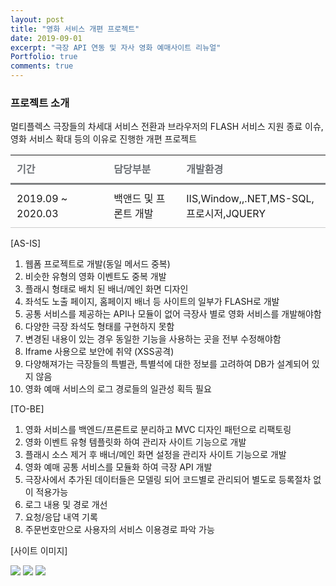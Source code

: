 ```yaml
---
layout: post
title: "영화 서비스 개편 프로젝트"
date: 2019-09-01
excerpt: "극장 API 연동 및 자사 영화 예매사이트 리뉴얼"
Portfolio: true
comments: true
---
```




### 프로젝트 소개

멀티플렉스 극장들의 차세대 서비스 전환과 브라우저의 FLASH 서비스 지원 종료 이슈, 영화 서비스 확대 등의 이유로 진행한 개편 프로젝트


<table class="type09">
  <thead>
  <tr>
    <th scope="cols">기간</th>
    <th scope="cols">담당부분</th>
    <th scope="cols">개발환경</th>
  </tr>
  </thead>
  <tbody>
  <tr>
    <td>2019.09 ~ 2020.03</td>
    <td>백앤드 및 프론트 개발</td>
    <td>IIS,Window,,.NET,MS-SQL,프로시저,JQUERY</td>
  </tr>

  </tbody>
</table>


[AS-IS]
<ol>
  <li>웹폼 프로젝트로 개발(동일 메서드 중복)</li>
  <li>비슷한 유형의 영화 이벤트도 중복 개발</li>
  <li>플래시 형태로 배치 된 배너/메인 화면 디자인</li>
  <li>좌석도 노출 페이지, 홈페이지 배너 등 사이트의 일부가 FLASH로 개발</li>
  <li>공통 서비스를 제공하는 API나 모듈이 없어 극장사 별로 영화 서비스를 개발해야함</li>
  <li>다양한 극장 좌석도 형태를 구현하지 못함</li>
  <li>변경된 내용이 있는 경우 동일한 기능을 사용하는 곳을 전부 수정해야함</li>
  <li>Iframe 사용으로 보안에 취약 (XSS공격)</li>
  <li>다양해져가는 극장들의 특별관, 특별석에 대한 정보를 고려하여 DB가 설계되어 있지 않음</li>
  <li>영화 예매 서비스의 로그 경로들의 일관성 획득 필요</li>
</ol>

[TO-BE]
<ol>
  <li>영화 서비스를 백엔드/프론트로 분리하고 MVC 디자인 패턴으로 리팩토링</li>
  <li>영화 이벤트 유형 템플릿화 하여 관리자 사이트 기능으로 개발</li>
  <li>플래시 소스 제거 후 배너/메인 화면 설정을 관리자 사이트 기능으로 개발</li>
  <li>영화 예매 공통 서비스를 모듈화 하여 극장 API 개발</li>
  <li>극장사에서 추가된 데이터들은 모델링 되어 코드별로 관리되어 별도로 등록절차 없이 적용가능</li>
  <li>로그 내용 및 경로 개선</li>
  <li>요청/응답 내역 기록</li>
  <li>주문번호만으로 사용자의 서비스 이용경로 파악 가능</li>
</ol>

[사이트 이미지]

<img src="{{ site.url }}/IMG/PortFolio/YES24/moviemain.png">
<img src="{{ site.url }}/IMG/PortFolio/YES24/moviemain2.png">
<img src="{{ site.url }}/IMG/PortFolio/YES24/moviemain3.png">


<style>
table.type09 {
  border-collapse: collapse;
  text-align: left;
  line-height: 1.5;

}
table.type09 thead th {
  padding: 10px;
  font-weight: bold;
  vertical-align: top;
  color: #6a6e73;
  border-bottom: 3px solid #7f8183;
}
table.type09 tbody th {
  width: 150px;
  padding: 10px;
  font-weight: bold;
  vertical-align: top;
  border-bottom: 1px solid #ccc;
  background: #f3f6f7;
}
table.type09 td {
  width: 350px;
  padding: 10px;
  vertical-align: top;
  border-bottom: 1px solid #ccc;
}
</style>
